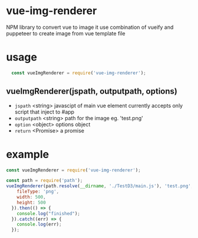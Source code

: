 # vue-img-renderer
NPM library to convert vue to image it use combination of vueify and puppeteer to create image from vue template file

# usage

``` js
  const vueImgRenderer = require('vue-img-renderer');
```

## vueImgRenderer(jspath, outputpath, options)

* `jspath` &lt;string&gt; javascipt of main vue element currently accepts only script that inject to #app
* `outputpath` &lt;string&gt; path for the image eg. 'test.png'
* `option` &lt;object&gt; options object
* `return` &lt;Promise&gt; a promise

# example 
``` js
const vueImgRenderer = require('vue-img-renderer');

const path = require('path');
vueImgRenderer(path.resolve(__dirname, './TestD3/main.js'), 'test.png', {
    fileType: 'png',
    width: 500,
    height: 500
  }).then(() => {
    console.log("finished");
  }).catch((err) => {
    console.log(err);
  });

```
